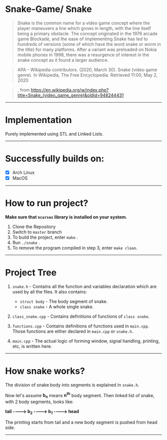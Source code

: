 # Snake-Game/ Snake

> Snake is the common name for a video game concept where the player maneuvers a line which grows in length, with the line itself being a primary obstacle. The concept originated in the 1976 arcade game Blockade, and the ease of implementing Snake has led to hundreds of versions (some of which have the word snake or worm in the title) for many platforms. After a variant was preloaded on Nokia mobile phones in 1998, there was a resurgence of interest in the snake concept as it found a larger audience. 

> APA - Wikipedia contributors. (2020, March 30). Snake (video game genre). In Wikipedia, The Free Encyclopedia. Retrieved
> 11:00, May 2, 2020

> , from https://en.wikipedia.org/w/index.php?title=Snake_(video_game_genre)&oldid=948244431

---

# Implementation

Purely implemented using STL and Linked Lists.

---

# Successfully builds on:

- [x] Arch Linux
- [x] MacOS

---

# How to run project?

__Make sure that `ncurses` library is installed on your system.__

1) Clone the Repository
2) Switch to `master` branch
3) To build the project, enter `make` .
4) Run `./snake` .
5) To remove the program compiled in step 3, enter `make clean`.

---

# Project Tree

1) `snake.h` - Contains all the function and variables declaration which are used by all the files. It also contains:
    * `struct body` - The body segment of snake.
    * `class snake` - A whole single snake.
  
2) `class_snake.cpp` - Contains definitions of functions of `class snake`.

3) `functions.cpp` - Contains definitions of functions used in `main.cpp`. Those functions are either declared in `main.cpp` or `snake.h`.

4) `main.cpp` - The actual logic of forming window, signal handling, printing, etc, is written here.

---

# How snake works?

The division of snake body into segments is explained in `snake.h`.

Now let's assume __b<sub>n</sub>__ means __n<sup>th</sup>__ body segment. Then linked list of snake, with 2 body segments, looks like:

__tail ----> b<sub>2</sub> ----> b<sub>1</sub> ----> head__ 

The printing starts from tail and a new body segment is pushed from head side.

---
